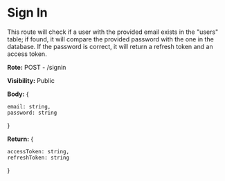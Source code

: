 # Sign In

This route will check if a user with the provided email exists in the "users" table; if found, it will compare the provided password with the one in the database. If the password is correct, it will return a refresh token and an access token.

**Rote:** POST - /signin

**Visibility:** Public

**Body:** { 
    
    email: string,
    password: string
    
}


**Return:** { 
    
    accessToken: string,
    refreshToken: string
    
}

